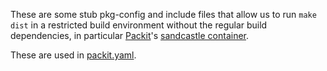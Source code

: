 These are some stub pkg-config and include files that allow us to run
`make dist` in a restricted build environment without the regular build
dependencies, in particular [Packit](https://packit.dev/)'s [sandcastle container](https://github.com/packit/sandcastle).

These are used in [packit.yaml](./packit.yaml).

